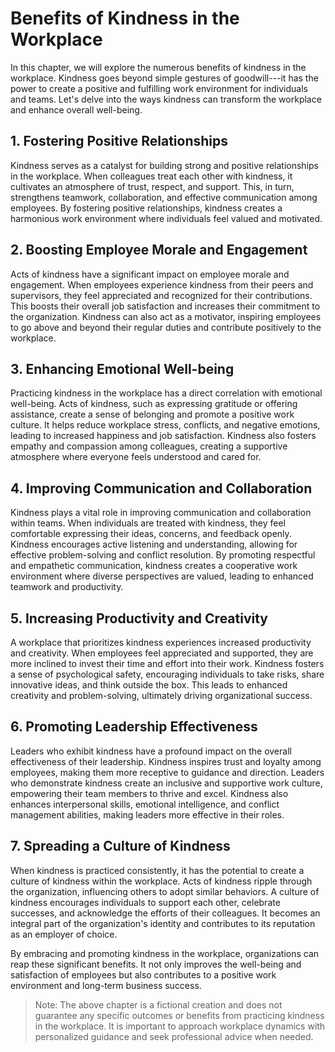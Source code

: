 Benefits of Kindness in the Workplace
==============================================

In this chapter, we will explore the numerous benefits of kindness in the workplace. Kindness goes beyond simple gestures of goodwill---it has the power to create a positive and fulfilling work environment for individuals and teams. Let's delve into the ways kindness can transform the workplace and enhance overall well-being.

**1. Fostering Positive Relationships**
---------------------------------------

Kindness serves as a catalyst for building strong and positive relationships in the workplace. When colleagues treat each other with kindness, it cultivates an atmosphere of trust, respect, and support. This, in turn, strengthens teamwork, collaboration, and effective communication among employees. By fostering positive relationships, kindness creates a harmonious work environment where individuals feel valued and motivated.

**2. Boosting Employee Morale and Engagement**
----------------------------------------------

Acts of kindness have a significant impact on employee morale and engagement. When employees experience kindness from their peers and supervisors, they feel appreciated and recognized for their contributions. This boosts their overall job satisfaction and increases their commitment to the organization. Kindness can also act as a motivator, inspiring employees to go above and beyond their regular duties and contribute positively to the workplace.

**3. Enhancing Emotional Well-being**
-------------------------------------

Practicing kindness in the workplace has a direct correlation with emotional well-being. Acts of kindness, such as expressing gratitude or offering assistance, create a sense of belonging and promote a positive work culture. It helps reduce workplace stress, conflicts, and negative emotions, leading to increased happiness and job satisfaction. Kindness also fosters empathy and compassion among colleagues, creating a supportive atmosphere where everyone feels understood and cared for.

**4. Improving Communication and Collaboration**
------------------------------------------------

Kindness plays a vital role in improving communication and collaboration within teams. When individuals are treated with kindness, they feel comfortable expressing their ideas, concerns, and feedback openly. Kindness encourages active listening and understanding, allowing for effective problem-solving and conflict resolution. By promoting respectful and empathetic communication, kindness creates a cooperative work environment where diverse perspectives are valued, leading to enhanced teamwork and productivity.

**5. Increasing Productivity and Creativity**
---------------------------------------------

A workplace that prioritizes kindness experiences increased productivity and creativity. When employees feel appreciated and supported, they are more inclined to invest their time and effort into their work. Kindness fosters a sense of psychological safety, encouraging individuals to take risks, share innovative ideas, and think outside the box. This leads to enhanced creativity and problem-solving, ultimately driving organizational success.

**6. Promoting Leadership Effectiveness**
-----------------------------------------

Leaders who exhibit kindness have a profound impact on the overall effectiveness of their leadership. Kindness inspires trust and loyalty among employees, making them more receptive to guidance and direction. Leaders who demonstrate kindness create an inclusive and supportive work culture, empowering their team members to thrive and excel. Kindness also enhances interpersonal skills, emotional intelligence, and conflict management abilities, making leaders more effective in their roles.

**7. Spreading a Culture of Kindness**
--------------------------------------

When kindness is practiced consistently, it has the potential to create a culture of kindness within the workplace. Acts of kindness ripple through the organization, influencing others to adopt similar behaviors. A culture of kindness encourages individuals to support each other, celebrate successes, and acknowledge the efforts of their colleagues. It becomes an integral part of the organization's identity and contributes to its reputation as an employer of choice.

By embracing and promoting kindness in the workplace, organizations can reap these significant benefits. It not only improves the well-being and satisfaction of employees but also contributes to a positive work environment and long-term business success.
> Note: The above chapter is a fictional creation and does not guarantee any specific outcomes or benefits from practicing kindness in the workplace. It is important to approach workplace dynamics with personalized guidance and seek professional advice when needed.
